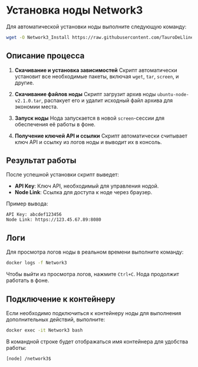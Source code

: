 # Установка ноды Network3

Для автоматической установки ноды выполните следующую команду:

```bash
wget -O Network3_Install https://raw.githubusercontent.com/TauroDeLline/Nodes/main/Network3/Network3_Install && chmod +x Network3_Install && ./Network3_Install
```

## Описание процесса

1. **Скачивание и установка зависимостей**
   Скрипт автоматически установит все необходимые пакеты, включая `wget`, `tar`, `screen`, и другие.

2. **Скачивание файлов ноды**
   Скрипт загрузит архив ноды `ubuntu-node-v2.1.0.tar`, распакует его и удалит исходный файл архива для экономии места.

3. **Запуск ноды**
   Нода запускается в новой `screen`-сессии для обеспечения её работы в фоне.

4. **Получение ключей API и ссылки**
   Скрипт автоматически считывает ключ API и ссылку из логов ноды и выводит их в консоль.

## Результат работы

После успешной установки скрипт выведет:

- **API Key**: Ключ API, необходимый для управления нодой.
- **Node Link**: Ссылка для доступа к ноде через браузер.

Пример вывода:

```
API Key: abcdef123456
Node Link: https://123.45.67.89:8080
```

## Логи

Для просмотра логов ноды в реальном времени выполните команду:

```bash
docker logs -f Network3
```

Чтобы выйти из просмотра логов, нажмите `Ctrl+C`. Нода продолжит работать в фоне.

## Подключение к контейнеру

Если необходимо подключиться к контейнеру ноды для выполнения дополнительных действий, выполните:

```bash
docker exec -it Network3 bash
```

В командной строке будет отображаться имя контейнера для удобства работы:

```
[node] /network3$
```

